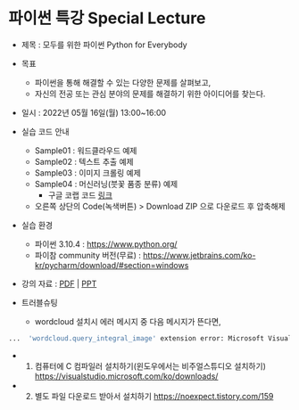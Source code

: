 # 파이썬 특강 Special Lecture

* 제목 : 모두를 위한 파이썬 Python for Everybody
* 목표
  - 파이썬을 통해 해결할 수 있는 다양한 문제를 살펴보고, 
  - 자신의 전공 또는 관심 분야의 문제를 해결하기 위한 아이디어를 찾는다. 
* 일시 : 2022년 05월 16일(월) 13:00~16:00

* 실습 코드 안내
  - Sample01 : 워드클라우드 예제
  - Sample02 : 텍스트 추출 예제 
  - Sample03 : 이미지 크롤링 예제
  - Sample04 : 머신러닝(붓꽃 품종 분류) 예제
    * 구글 코랩 코드 [링크](https://colab.research.google.com/drive/1p5raTiNEnUj7oFIA1K-p7uU6bqXmug8P?usp=sharing)
  - 오른쪽 상단의 Code(녹색버튼) > Download ZIP 으로 다운로드 후 압축해제

* 실습 환경
  - 파이썬 3.10.4 : https://www.python.org/
  - 파이참 community 버전(무료) : https://www.jetbrains.com/ko-kr/pycharm/download/#section=windows

* 강의 자료 : [PDF](https://github.com/janggoons/python-sl/blob/main/python-sl-note_20220515.pdf) | [PPT](https://www.dropbox.com/s/e6unaqi6z30dkgm/python-sl-note_20220515.pptx?dl=0)

* 트러블슈팅
  - wordcloud 설치시 에러 메시지 중 다음 메시지가 뜬다면,
```python
...  'wordcloud.query_integral_image' extension error: Microsoft Visual C++ 14.0 is required. Get it with "Microsoft Visual C++ Build Tools": https://visualstudio.microsoft.com/downloads/ ...
```
  - 1) 컴퓨터에 C 컴파일러 설치하기(윈도우에서는 비주얼스튜디오 설치하기) https://visualstudio.microsoft.com/ko/downloads/
  - 2) 별도 파일 다운로드 받아서 설치하기 https://noexpect.tistory.com/159
